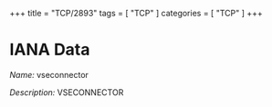 +++
title = "TCP/2893"
tags = [ "TCP" ]
categories = [ "TCP" ]
+++

# IANA Data

_Name:_ vseconnector

_Description:_ VSECONNECTOR

